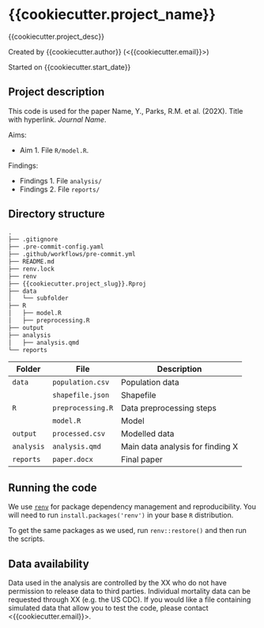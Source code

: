 # {{cookiecutter.project_name}}

{{cookiecutter.project_desc}}

Created by {{cookiecutter.author}} (<{{cookiecutter.email}}>)

Started on {{cookiecutter.start_date}}

## Project description

This code is used for the paper Name, Y., Parks, R.M. et al. (202X). Title with hyperlink. _Journal Name_.

Aims:

- Aim 1. File `R/model.R`.

Findings:

- Findings 1. File `analysis/`
- Findings 2. File `reports/`

## Directory structure

```md
.
├── .gitignore
├── .pre-commit-config.yaml
├── .github/workflows/pre-commit.yml
├── README.md
├── renv.lock
├── renv
├── {{cookiecutter.project_slug}}.Rproj
├── data
│   └── subfolder
├── R
│   ├── model.R
│   ├── preprocessing.R
├── output
├── analysis
│   ├── analysis.qmd
└── reports
```

| Folder     | File              | Description                                            |
|------------|-------------------|--------------------------------------------------------|
| `data`     | `population.csv`  | Population data                                        |
|            | `shapefile.json`  | Shapefile                                              |
| `R`        | `preprocessing.R` | Data preprocessing steps                               |
|            | `model.R`         | Model                                                  |
| `output`   | `processed.csv`   | Modelled data                                          |
| `analysis` | `analysis.qmd`    | Main data analysis for finding X                       |
| `reports`  | `paper.docx`      | Final paper                                            |

## Running the code

We use [`renv`](https://rstudio.github.io/renv/articles/renv.html) for package dependency management and reproducibility.
You will need to run `install.packages('renv')` in your base `R` distribution.

To get the same packages as we used, run `renv::restore()` and then run the scripts.

## Data availability

Data used in the analysis are controlled by the XX who do not have permission to release data to third parties.
Individual mortality data can be requested through XX (e.g. the US CDC).
If you would like a file containing simulated data that allow you to test the code, please contact <{{cookiecutter.email}}>.
